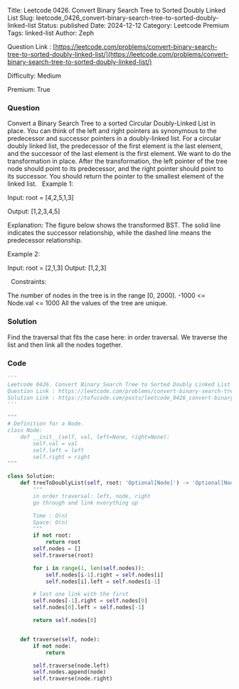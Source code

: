 Title: Leetcode 0426. Convert Binary Search Tree to Sorted Doubly Linked List
Slug: leetcode_0426_convert-binary-search-tree-to-sorted-doubly-linked-list
Status: published
Date: 2024-12-12
Category: Leetcode Premium
Tags: linked-list
Author: Zeph

Question Link : [https://leetcode.com/problems/convert-binary-search-tree-to-sorted-doubly-linked-list/](https://leetcode.com/problems/convert-binary-search-tree-to-sorted-doubly-linked-list/)

Difficulty: Medium

Premium: True

### Question
Convert a Binary Search Tree to a sorted Circular Doubly-Linked List in place.
You can think of the left and right pointers as synonymous to the predecessor and successor pointers in a doubly-linked list. For a circular doubly linked list, the predecessor of the first element is the last element, and the successor of the last element is the first element.
We want to do the transformation in place. After the transformation, the left pointer of the tree node should point to its predecessor, and the right pointer should point to its successor. You should return the pointer to the smallest element of the linked list.
 
Example 1:


Input: root = [4,2,5,1,3]


Output: [1,2,3,4,5]

Explanation: The figure below shows the transformed BST. The solid line indicates the successor relationship, while the dashed line means the predecessor relationship.


Example 2:

Input: root = [2,1,3]
Output: [1,2,3]

 
Constraints:

The number of nodes in the tree is in the range [0, 2000].
-1000 <= Node.val <= 1000
All the values of the tree are unique.

### Solution

Find the traversal that fits the case here: in order traversal. We traverse the list and then link all the nodes together.

### Code
```python
'''
Leetcode 0426. Convert Binary Search Tree to Sorted Doubly Linked List
Question Link : https://leetcode.com/problems/convert-binary-search-tree-to-sorted-doubly-linked-list/
Solution Link : https://tofucode.com/posts/leetcode_0426_convert-binary-search-tree-to-sorted-doubly-linked-list.html
'''

"""
# Definition for a Node.
class Node:
    def __init__(self, val, left=None, right=None):
        self.val = val
        self.left = left
        self.right = right
"""

class Solution:
    def treeToDoublyList(self, root: 'Optional[Node]') -> 'Optional[Node]':
        """
        in order traversal: left, node, right
        go through and link everything up

        Time : O(n)
        Space: O(n)
        """
        if not root:
            return root
        self.nodes = []
        self.traverse(root)

        for i in range(1, len(self.nodes)):
            self.nodes[i-1].right = self.nodes[i]
            self.nodes[i].left = self.nodes[i-1]

        # last one link with the first
        self.nodes[-1].right = self.nodes[0]
        self.nodes[0].left = self.nodes[-1]

        return self.nodes[0]


    def traverse(self, node):
        if not node:
            return

        self.traverse(node.left)
        self.nodes.append(node)
        self.traverse(node.right)


```

